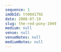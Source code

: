 ```yaml
---
sequence: 1
imdbId: tt0041792
date: 2008-07-19
slug: the-red-pony-1949
medium: null
venue: null
venueNotes: null
mediumNotes: null
---
```


